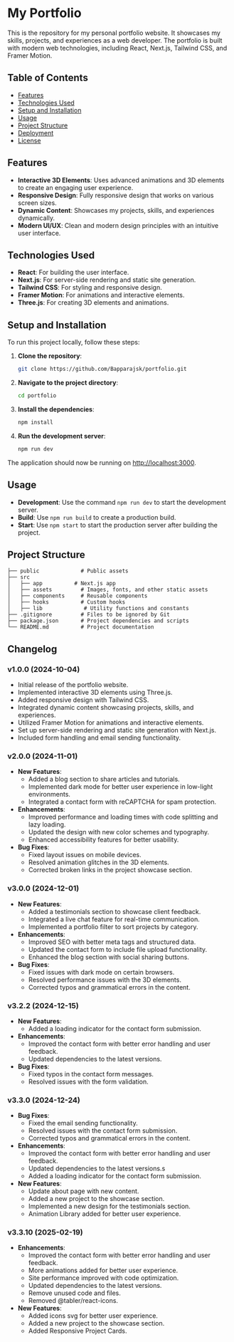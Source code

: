 # My Portfolio

<!-- ![Portfolio Screenshot](link-to-your-portfolio-screenshot.png) -->

This is the repository for my personal portfolio website. It showcases my skills, projects, and experiences as a web developer. The portfolio is built with modern web technologies, including React, Next.js, Tailwind CSS, and Framer Motion.

## Table of Contents

- [Features](#features)
- [Technologies Used](#technologies-used)
- [Setup and Installation](#setup-and-installation)
- [Usage](#usage)
- [Project Structure](#project-structure)
- [Deployment](#deployment)
- [License](#license)

## Features

- **Interactive 3D Elements**: Uses advanced animations and 3D elements to create an engaging user experience.
- **Responsive Design**: Fully responsive design that works on various screen sizes.
- **Dynamic Content**: Showcases my projects, skills, and experiences dynamically.
- **Modern UI/UX**: Clean and modern design principles with an intuitive user interface.

## Technologies Used

- **React**: For building the user interface.
- **Next.js**: For server-side rendering and static site generation.
- **Tailwind CSS**: For styling and responsive design.
- **Framer Motion**: For animations and interactive elements.
- **Three.js**: For creating 3D elements and animations.

## Setup and Installation

To run this project locally, follow these steps:

1. **Clone the repository**:
    ```bash
    git clone https://github.com/Bapparajsk/portfolio.git
    ```
2. **Navigate to the project directory**:
    ```bash
    cd portfolio
    ```
3. **Install the dependencies**:
    ```bash
    npm install
    ```
4. **Run the development server**:
    ```bash
    npm run dev
    ```

The application should now be running on [http://localhost:3000](http://localhost:3000).

## Usage

- **Development**: Use the command `npm run dev` to start the development server.
- **Build**: Use `npm run build` to create a production build.
- **Start**: Use `npm start` to start the production server after building the project.

## Project Structure

```plaintext
├── public             # Public assets
├── src
│   ├── app          # Next.js app
│   ├── assets         # Images, fonts, and other static assets
│   ├── components     # Reusable components
│   ├── hooks          # Custom hooks
│   ├── lib             # Utility functions and constants
├── .gitignore         # Files to be ignored by Git
├── package.json       # Project dependencies and scripts
└── README.md          # Project documentation
```
## Changelog

### v1.0.0 (2024-10-04)
- Initial release of the portfolio website.
- Implemented interactive 3D elements using Three.js.
- Added responsive design with Tailwind CSS.
- Integrated dynamic content showcasing projects, skills, and experiences.
- Utilized Framer Motion for animations and interactive elements.
- Set up server-side rendering and static site generation with Next.js.
- Included form handling and email sending functionality.

### v2.0.0 (2024-11-01)
- **New Features**:
   - Added a blog section to share articles and tutorials.
   - Implemented dark mode for better user experience in low-light environments.
   - Integrated a contact form with reCAPTCHA for spam protection.
- **Enhancements**:
   - Improved performance and loading times with code splitting and lazy loading.
   - Updated the design with new color schemes and typography.
   - Enhanced accessibility features for better usability.
- **Bug Fixes**:
   - Fixed layout issues on mobile devices.
   - Resolved animation glitches in the 3D elements.
   - Corrected broken links in the project showcase section.

### v3.0.0 (2024-12-01)
- **New Features**:
   - Added a testimonials section to showcase client feedback.
   - Integrated a live chat feature for real-time communication.
   - Implemented a portfolio filter to sort projects by category.
- **Enhancements**:
   - Improved SEO with better meta tags and structured data.
   - Updated the contact form to include file upload functionality.
   - Enhanced the blog section with social sharing buttons.
- **Bug Fixes**:
   - Fixed issues with dark mode on certain browsers.
   - Resolved performance issues with the 3D elements.
   - Corrected typos and grammatical errors in the content.

### v3.2.2 (2024-12-15)
- **New Features**:
   - Added a loading indicator for the contact form submission.
- **Enhancements**:
   - Improved the contact form with better error handling and user feedback.
   - Updated dependencies to the latest versions.
- **Bug Fixes**:
   - Fixed typos in the contact form messages.
   - Resolved issues with the form validation.

### v3.3.0 (2024-12-24)
- **Bug Fixes**:
    - Fixed the email sending functionality.
    - Resolved issues with the contact form submission.
    - Corrected typos and grammatical errors in the content.
- **Enhancements**:
   - Improved the contact form with better error handling and user feedback.
   - Updated dependencies to the latest versions.s
   - Added a loading indicator for the contact form submission.
- **New Features**:
    - Update about page with new content.
    - Added a new project to the showcase section.
    - Implemented a new design for the testimonials section.
    - Animation Library added for better user experience.

### v3.3.10 (2025-02-19)
- **Enhancements**:
   - Improved the contact form with better error handling and user feedback.
   - More animations added for better user experience.
   - Site performance improved with code optimization.
   - Updated dependencies to the latest versions.
   - Remove unused code and files.
   - Removed @tabler/react-icons.
- **New Features**:
   - Added icons svg for better user experience.
   - Added a new project to the showcase section.
   - Added Responsive Project Cards.